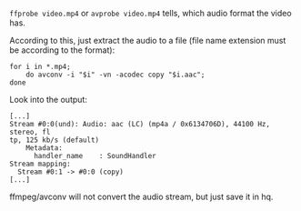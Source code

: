 `ffprobe video.mp4` or `avprobe video.mp4` tells, which audio format the video has.

According to this, just extract the audio to a file (file name extension must be according to the format):

```
for i in *.mp4;
    do avconv -i "$i" -vn -acodec copy "$i.aac";
done
```

Look into the output:

```
[...]
Stream #0:0(und): Audio: aac (LC) (mp4a / 0x6134706D), 44100 Hz, stereo, fl
tp, 125 kb/s (default)
    Metadata:
      handler_name    : SoundHandler
Stream mapping:
  Stream #0:1 -> #0:0 (copy)
[...]
```

ffmpeg/avconv will not convert the audio stream, but just save it in hq.
